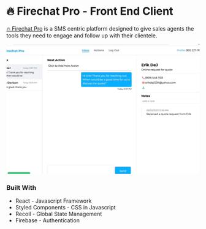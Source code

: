 # 🔥 Firechat Pro - Front End Client

[🔥 Firechat Pro](https://firechat.pro) is a SMS centric platform designed to give sales agents the tools they need to engage and follow up with their clientele.

![sending sms example](sms-example.gif)

### Built With

- React - Javascript Framework
- Styled Components - CSS in Javascript
- Recoil - Global State Management
- Firebase - Authentication

